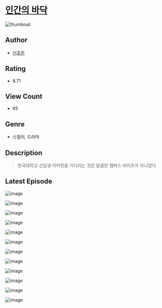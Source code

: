 # [인간의 바닥](https://comic.naver.com/challenge/list?titleId=811373)
![thumbnail](https://image-comic.pstatic.net/user_contents_data/challenge_comic/2023/05/25/366820/upload_7147552793239434852_480x623.jpeg)

## Author
- [신초온](https://comic.naver.com/artistTitle?id=366820)

## Rating
- 8.71

## View Count
- 65

## Genre
- 스릴러, 드라마

## Description
> 한국대학교 신입생 이어진을 기다리는 것은 달콤한 캠퍼스 라이프가 아니었다.


## Latest Episode
![image](https://image-comic.pstatic.net/user_contents_data/challenge_comic/2023/05/25/366820/upload_3618423705604077872.jpeg)

![image](https://image-comic.pstatic.net/user_contents_data/challenge_comic/2023/05/25/366820/upload_7149527301307512377.jpeg)

![image](https://image-comic.pstatic.net/user_contents_data/challenge_comic/2023/05/25/366820/upload_7003717752102990177.jpeg)

![image](https://image-comic.pstatic.net/user_contents_data/challenge_comic/2023/05/25/366820/upload_3616780162629449271.jpeg)

![image](https://image-comic.pstatic.net/user_contents_data/challenge_comic/2023/05/25/366820/upload_7293405019833119076.jpeg)

![image](https://image-comic.pstatic.net/user_contents_data/challenge_comic/2023/05/25/366820/upload_7220449305234256694.jpeg)

![image](https://image-comic.pstatic.net/user_contents_data/challenge_comic/2023/05/25/366820/upload_7219604691328524600.jpeg)

![image](https://image-comic.pstatic.net/user_contents_data/challenge_comic/2023/05/25/366820/upload_3847535759644386869.jpeg)

![image](https://image-comic.pstatic.net/user_contents_data/challenge_comic/2023/05/25/366820/upload_7003995932876682802.jpeg)

![image](https://image-comic.pstatic.net/user_contents_data/challenge_comic/2023/05/25/366820/upload_3847260893749915697.jpeg)

![image](https://image-comic.pstatic.net/user_contents_data/challenge_comic/2023/05/25/366820/upload_3474307421520290358.jpeg)

![image](https://image-comic.pstatic.net/user_contents_data/challenge_comic/2023/05/25/366820/upload_3846415142546978097.jpeg)
